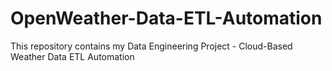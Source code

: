 # OpenWeather-Data-ETL-Automation
This repository contains my Data Engineering Project - Cloud-Based Weather Data ETL Automation
